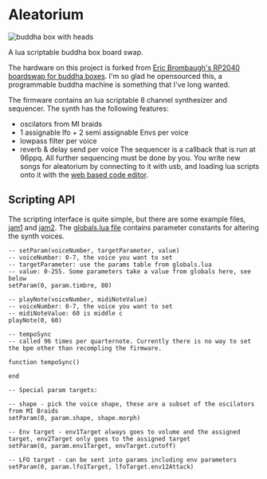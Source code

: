 # Aleatorium

![buddha box with heads](Images/ImageWithHeads.png)

A lua scriptable buddha box board swap.

The hardware on this project is forked from [Eric Brombaugh's RP2040 boardswap for buddha boxes](https://github.com/emeb/RP2040_Projects/tree/main/buddhabox). I'm so glad he opensourced this, a programmable buddha machine is something that I've long wanted.

The firmware contains an lua scriptable 8 channel synthesizer and sequencer. The synth has the following features:
- oscilators from MI braids  
- 1 assignable lfo + 2 semi assignable Envs per voice
- lowpass filter per voice
- reverb & delay send per voice
The sequencer is a callback that is run at 96ppq. All further sequencing must be done by you.
You write new songs for aleatorium by connecting to it with usb, and loading lua scripts onto it with the [web based code editor](https://github.com/jonbro/aleatorium-editor).

## Scripting API

The scripting interface is quite simple, but there are some example files, [jam1](Firmware/jam1.lua) and [jam2](Firmware/jam2.lua). The [globals.lua file](Firmware/globals.lua) contains parameter constants for altering the synth voices.

```
-- setParam(voiceNumber, targetParameter, value)
-- voiceNumber: 0-7, the voice you want to set
-- targetParameter: use the params table from globals.lua
-- value: 0-255. Some parameters take a value from globals here, see below
setParam(0, param.timbre, 80)

-- playNote(voiceNumber, midiNoteValue)
-- voiceNumber: 0-7, the voice you want to set
-- midiNoteValue: 60 is middle c
playNote(0, 60)

-- tempoSync
-- called 96 times per quarternote. Currently there is no way to set the bpm other than recompling the firmware.

function tempoSync()

end

-- Special param targets:

-- shape - pick the voice shape, these are a subset of the oscilators from MI Braids
setParam(0, param.shape, shape.morph)

-- Env target - env1Target always goes to volume and the assigned target, env2Target only goes to the assigned target
setParam(0, param.env1Target, envTarget.cutoff)

-- LFO target - can be sent into params including env parameters
setParam(0, param.lfo1Target, lfoTarget.env12Attack)

```